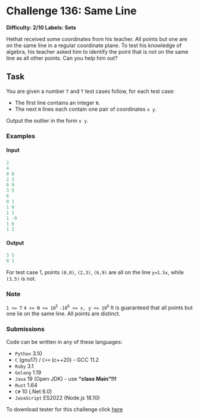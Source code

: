 # Challenge 136: Same Line

**Difficulty: 2/10
Labels: Sets**

Hethat received some coordinates from his teacher. All points but one are on the same line in a regular coordinate plane. To test his knowledge of algebra, his teacher asked him to identify the point that is not on the same line as all other points. Can you help him out?

## Task

You are given a number `T` and `T` test cases follow, for each test case:

- The first line contains an integer `N`.
- The next `N` lines each contain one pair of coordinates `x y`.

Output the outlier in the form `x y`.

### Examples

#### Input

```rust
2
4
0 0
2 3
6 9
3 5
6
0 1
1 0
1 1
1 -9
1 6
1 2
```

#### Output

```rust
3 5
0 1
```

For test case 1, points `(0,0)`, `(2,3)`, `(6,9)` are all on the line `y=1.5x`, while `(3,5)` is not.

### Note

`1 <= T`
`4 <= N <= 10`<sup>`5`</sup>
`-10`<sup>`6`</sup>` <= x, y <= 10`<sup>`6`</sup>
It is guaranteed that all points but one lie on the same line.
All points are distinct.

### Submissions

Code can be written in any of these languages:

- `Python` 3.10
- `C` (gnu17) / `C++` (c++20) - GCC 11.2
- `Ruby` 3.1
- `Golang` 1.19
- `Java` 19 (Open JDK) - use **"class Main"!!!**
- `Rust` 1.64
- `C#` 10 (.Net 6.0)
- `JavaScript` ES2022 (Node.js 18.10)

To download tester for this challenge click [here](https://downgit.github.io/#/home?url=https://github.com/Pomroka/PreviousChallenges/tree/main/Challenge_136)
